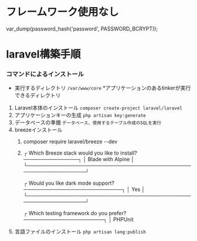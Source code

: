 # フレームワーク使用なし
 
var_dump(password_hash('password', PASSWORD_BCRYPT));


# laravel構築手順

### コマンドによるインストール

- 実行するディレクトリ
    `/var/www/core` *アプリケーションのあるtinkerが実行できるディレクトリ

1. Laravel本体のインストール
    `composer create-project laravel/laravel`
2. アプリケーションキーの生成
    `php artisan key:generate`
3. データベースの準備
    `データベース、使用するテーブル作成のSQLを実行`
4. breezeインストール
   1. composer require laravel/breeze --dev
   2.   ┌ Which Breeze stack would you like to install? ───────────────┐
        │ Blade with Alpine                                            │
        └──────────────────────────────────────────────────────────────┘

        ┌ Would you like dark mode support? ───────────────────────────┐
        │ Yes                                                          │
        └──────────────────────────────────────────────────────────────┘

        ┌ Which testing framework do you prefer? ──────────────────────┐
        │ PHPUnit
5. 言語ファイルのインストール
   `php artisan lang:publish`
